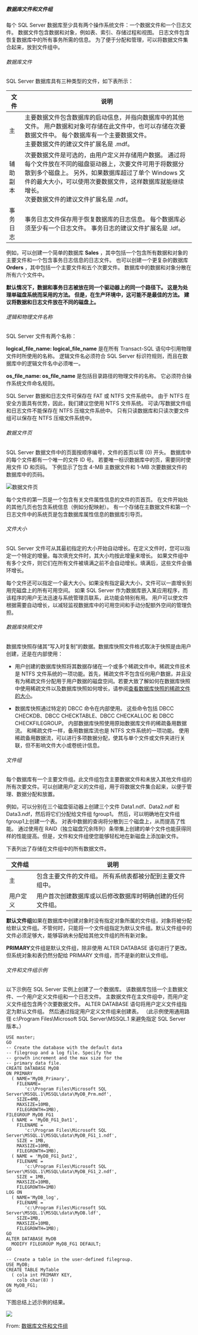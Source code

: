 ##### 数据库文件和文件组

每个 SQL Server 数据库至少具有两个操作系统文件：一个数据文件和一个日志文件。 数据文件包含数据和对象，例如表、索引、存储过程和视图。 日志文件包含恢复数据库中的所有事务所需的信息。 为了便于分配和管理，可以将数据文件集合起来，放到文件组中。

###### 数据库文件

SQL Server 数据库具有三种类型的文件，如下表所示：

| 文件   | 说明   |
|--------|--------|
|主      |主要数据文件包含数据库的启动信息，并指向数据库中的其他文件。 用户数据和对象可存储在此文件中，也可以存储在次要数据文件中。 每个数据库有一个主要数据文件。<br /> 主要数据文件的建议文件扩展名是 .mdf。|
|辅助副本|   次要数据文件是可选的，由用户定义并存储用户数据。 通过将每个文件放在不同的磁盘驱动器上，次要文件可用于将数据分散到多个磁盘上。 另外，如果数据库超过了单个 Windows 文件的最大大小，可以使用次要数据文件，这样数据库就能继续增长。 <br />次要数据文件的建议文件扩展名是 .ndf。|
|事务日志|  事务日志文件保存用于恢复数据库的日志信息。 每个数据库必须至少有一个日志文件。 事务日志的建议文件扩展名是 .ldf。|

例如，可以创建一个简单的数据库 **Sales** ，其中包括一个包含所有数据和对象的主要文件和一个包含事务日志信息的日志文件。 也可以创建一个更复杂的数据库 **Orders** ，其中包括一个主要文件和五个次要文件。 数据库中的数据和对象分散在所有六个文件中。

**默认情况下，数据和事务日志被放在同一个驱动器上的同一个路径下。 这是为处理单磁盘系统而采用的方法。 但是，在生产环境中，这可能不是最佳的方法。 建议将数据和日志文件放在不同的磁盘上。**

###### 逻辑和物理文件名称

SQL Server 文件有两个名称：

**logical_file_name: logical_file_name** 是在所有 Transact-SQL 语句中引用物理文件时所使用的名称。 逻辑文件名必须符合 SQL Server 标识符规则，而且在数据库中的逻辑文件名中必须唯一。

**os_file_name: os_file_name** 是包括目录路径的物理文件的名称。 它必须符合操作系统文件命名规则。

SQL Server 数据和日志文件可保存在 FAT 或 NTFS 文件系统中。 由于 NTFS 在安全方面具有优势，因此，我们建议您使用 NTFS 文件系统。 可读/写数据文件组和日志文件不能保存在 NTFS 压缩文件系统中。 只有只读数据库和只读次要文件组可以保存在 NTFS 压缩文件系统中。

###### 数据文件页

SQL Server 数据文件中的页面按顺序编号，文件的首页以零 (0) 开头。 数据库中的每个文件都有一个唯一的文件 ID 号。 若要唯一标识数据库中的页，需要同时使用文件 ID 和页码。 下例显示了包含 4-MB 主数据文件和 1-MB 次要数据文件的数据库中的页码。

<img src="imgs/SQLServer_data_file_page.jpeg" alt="数据文件页" />

每个文件的第一页是一个包含有关文件属性信息的文件的页首页。 在文件开始处的其他几页也包含系统信息（例如分配映射）。 有一个存储在主数据文件和第一个日志文件中的系统页是包含数据库属性信息的数据库引导页。 

###### 文件大小

SQL Server 文件可从其最初指定的大小开始自动增长。在定义文件时，您可以指定一个特定的增量。每次填充文件时，其大小均按此增量来增长。 如果文件组中有多个文件，则它们在所有文件被填满之前不会自动增长。填满后，这些文件会循环增长。

每个文件还可以指定一个最大大小。如果没有指定最大大小，文件可以一直增长到用完磁盘上的所有可用空间。 如果 SQL Server 作为数据库嵌入某应用程序，而该程序的用户无法迅速与系统管理员联系，此功能会特别有用。 用户可以使文件根据需要自动增长，以减轻监视数据库中的可用空间和手动分配额外空间的管理负担。

###### 数据库快照文件

数据库快照存储其“写入时复制”的数据。数据库快照文件格式取决于快照是由用户创建，还是在内部使用：

- 用户创建的数据库快照将其数据存储在一个或多个稀疏文件中。稀疏文件技术是 NTFS 文件系统的一项功能。首先，稀疏文件不包含任何用户数据，并且没有为稀疏文件分配用于用户数据的磁盘空间。若要大致了解如何在数据库快照中使用稀疏文件以及数据库快照如何增长，请参阅[查看数据库快照的稀疏文件的大小](https://msdn.microsoft.com/zh-cn/library/ms175823.aspx)。

- 数据库快照通过特定的 DBCC 命令在内部使用。 这些命令包括 DBCC CHECKDB、DBCC CHECKTABLE、DBCC CHECKALLOC 和 DBCC CHECKFILEGROUP。 内部数据库快照使用原始数据库文件的稀疏备用数据流。 和稀疏文件一样，备用数据库流也是 NTFS 文件系统的一项功能。 使用稀疏备用数据流，可以进行多项数据分配，使其与单个文件或文件夹进行关联，但不影响文件大小或卷统计信息。

###### 文件组
每个数据库有一个主要文件组。此文件组包含主要数据文件和未放入其他文件组的所有次要文件。可以创建用户定义的文件组，用于将数据文件集合起来，以便于管理、数据分配和放置。

例如，可以分别在三个磁盘驱动器上创建三个文件 Data1.ndf、Data2.ndf 和 Data3.ndf，然后将它们分配给文件组 fgroup1。 然后，可以明确地在文件组 fgroup1上创建一个表。 对表中数据的查询将分散到三个磁盘上，从而提高了性能。 通过使用在 RAID（独立磁盘冗余阵列）条带集上创建的单个文件也能获得同样的性能提高。但是，文件和文件组使您能够轻松地在新磁盘上添加新文件。

下表列出了存储在文件组中的所有数据文件。

|文件组 |说明  |
|-------|------|
|主     |包含主要文件的文件组。 所有系统表都被分配到主要文件组中。|
|用户定义|用户首次创建数据库或以后修改数据库时明确创建的任何文件组。|

**默认文件组**如果在数据库中创建对象时没有指定对象所属的文件组，对象将被分配给默认文件组。不管何时，只能将一个文件组指定为默认文件组。默认文件组中的文件必须足够大，能够容纳未分配给其他文件组的所有新对象。

**PRIMARY**文件组是默认文件组，除非使用 ALTER DATABASE 语句进行了更改。但系统对象和表仍然分配给 PRIMARY 文件组，而不是新的默认文件组。

###### 文件和文件组示例
以下示例在 SQL Server 实例上创建了一个数据库。 该数据库包括一个主数据文件、一个用户定义文件组和一个日志文件。 主数据文件在主文件组中，而用户定义文件组包含两个次要数据文件。 ALTER DATABASE 语句将用户定义文件组指定为默认文件组。 然后通过指定用户定义文件组来创建表。 （此示例使用通用路径 c:\Program Files\Microsoft SQL Server\MSSQL.1 来避免指定 SQL Server 版本。）

```
USE master;
GO
-- Create the database with the default data
-- filegroup and a log file. Specify the
-- growth increment and the max size for the
-- primary data file.
CREATE DATABASE MyDB
ON PRIMARY
  ( NAME='MyDB_Primary',
    FILENAME=
       'c:\Program Files\Microsoft SQL Server\MSSQL.1\MSSQL\data\MyDB_Prm.mdf',
    SIZE=4MB,
    MAXSIZE=10MB,
    FILEGROWTH=1MB),
FILEGROUP MyDB_FG1
  ( NAME = 'MyDB_FG1_Dat1',
    FILENAME =
       'c:\Program Files\Microsoft SQL Server\MSSQL.1\MSSQL\data\MyDB_FG1_1.ndf',
    SIZE = 1MB,
    MAXSIZE=10MB,
    FILEGROWTH=1MB),
  ( NAME = 'MyDB_FG1_Dat2',
    FILENAME =
       'c:\Program Files\Microsoft SQL Server\MSSQL.1\MSSQL\data\MyDB_FG1_2.ndf',
    SIZE = 1MB,
    MAXSIZE=10MB,
    FILEGROWTH=1MB)
LOG ON
  ( NAME='MyDB_log',
    FILENAME =
       'c:\Program Files\Microsoft SQL Server\MSSQL.1\MSSQL\data\MyDB.ldf',
    SIZE=1MB,
    MAXSIZE=10MB,
    FILEGROWTH=1MB);
GO
ALTER DATABASE MyDB 
  MODIFY FILEGROUP MyDB_FG1 DEFAULT;
GO

-- Create a table in the user-defined filegroup.
USE MyDB;
CREATE TABLE MyTable
  ( cola int PRIMARY KEY,
    colb char(8) )
ON MyDB_FG1;
GO
```

下图总结上述示例的结果。

<img src="imgs/filegroup_sample.jpeg" />

From: [数据库文件和文件组](https://msdn.microsoft.com/zh-cn/library/ms189563.aspx)